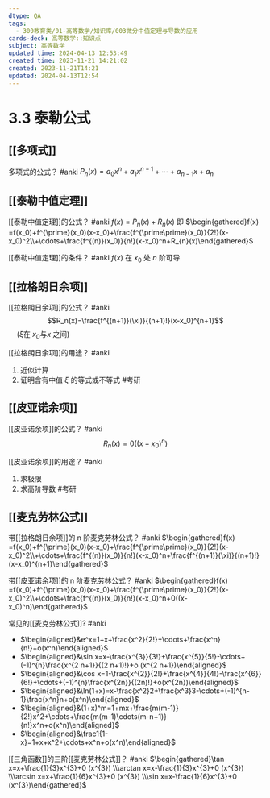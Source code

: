 ```yaml
---
dtype: QA
tags:
  - 300教育类/01-高等数学/知识库/003微分中值定理与导数的应用
cards-deck: 高等数学::知识点
subject: 高等数学
updated time: 2024-04-13 12:53:49
created time: 2023-11-21 14:21:02
created: 2023-11-21T14:21
updated: 2024-04-13T12:54
---
```

# 3.3 泰勒公式
## [[多项式]]

多项式的公式？ #anki 
$P_n(x)=a_0x^n+a_1x^{n-1}+\cdots+a_{n-1}x+a_n$

## [[泰勒中值定理]]

[[泰勒中值定理]]的公式？ #anki 
$f(x)=P_{n}(x)+R_{n}(x)$
即 $\begin{gathered}f(x) =f(x_0)+f^{\prime}(x_0)(x-x_0)+\frac{f^{\prime\prime}(x_0)}{2!}(x-x_0)^2\\+\cdots+\frac{f^{(n)}(x_0)}{n!}(x-x_0)^n+R_{n}(x)\end{gathered}$

[[泰勒中值定理]]的条件？ #anki 
$f(x)$ 在 $x_{0}$ 处 $n$ 阶可导

## [[拉格朗日余项]]

[[拉格朗日余项]]的公式？ #anki 
$$R_n(x)=\frac{f^{(n+1)}(\xi)}{(n+1)!}(x-x_0)^{n+1}$$
$\quad(\xi\text{在 }x_0\text{与}x\text{ 之间})$

[[拉格朗日余项]]的用途？ #anki 
1. 近似计算
2. 证明含有中值 $\xi$ 的等式或不等式 #考研 

## [[皮亚诺余项]]

[[皮亚诺余项]]的公式？ #anki 
$$R_{n}(x)=0((x-x_{0})^n)$$

[[皮亚诺余项]]的用途？ #anki 
1. 求极限
2. 求高阶导数 #考研 

## [[麦克劳林公式]]

带[[拉格朗日余项]]的 n 阶麦克劳林公式？ #anki 
$\begin{gathered}f(x) =f(x_0)+f^{\prime}(x_0)(x-x_0)+\frac{f^{\prime\prime}(x_0)}{2!}(x-x_0)^2\\+\cdots+\frac{f^{(n)}(x_0)}{n!}(x-x_0)^n+\frac{f^{(n+1)}(\xi)}{(n+1)!}(x-x_0)^{n+1}\end{gathered}$

带[[皮亚诺余项]]的 n 阶麦克劳林公式？ #anki 
$\begin{gathered}f(x) =f(x_0)+f^{\prime}(x_0)(x-x_0)+\frac{f^{\prime\prime}(x_0)}{2!}(x-x_0)^2\\+\cdots+\frac{f^{(n)}(x_0)}{n!}(x-x_0)^n+0((x-x_0)^n)\end{gathered}$

常见的[[麦克劳林公式]]? #anki 
- $\begin{aligned}&e^x=1+x+\frac{x^2}{2!}+\cdots+\frac{x^n}{n!}+o(x^n)\end{aligned}$
- $\begin{aligned}&\sin x=x-\frac{x^{3}}{3!}+\frac{x^{5}}{5!}-\cdots+(-1)^{n}\frac{x^{2 n+1}}{(2 n+1)!}+o (x^{2 n+1})\end{aligned}$
- $\begin{aligned}&\cos x=1-\frac{x^{2}}{2!}+\frac{x^{4}}{4!}-\frac{x^{6}}{6!}+\cdots+(-1)^{n}\frac{x^{2n}}{(2n)!}+o(x^{2n})\end{aligned}$
- $\begin{aligned}&\ln(1+x)=x-\frac{x^2}2+\frac{x^3}3-\cdots+(-1)^{n-1}\frac{x^n}n+o(x^n)\end{aligned}$
- $\begin{aligned}&(1+x)^m=1+mx+\frac{m(m-1)}{2!}x^2+\cdots+\frac{m(m-1)\cdots(m-n+1)}{n!}x^n+o(x^n)\end{aligned}$
- $\begin{aligned}&\frac1{1-x}=1+x+x^2+\cdots+x^n+o(x^n)\end{aligned}$

[[三角函数]]的三阶[[麦克劳林公式]]？ #anki 
$\begin{gathered}\tan x=x+\frac{1}{3}x^{3}+0 (x^{3}) \\\arctan x=x-\frac{1}{3}x^{3}+0 (x^{3}) \\\arcsin x=x+\frac{1}{6}x^{3}+0 (x^{3}) \\\sin x=x-\frac{1}{6}x^{3}+0 (x^{3})\end{gathered}$
